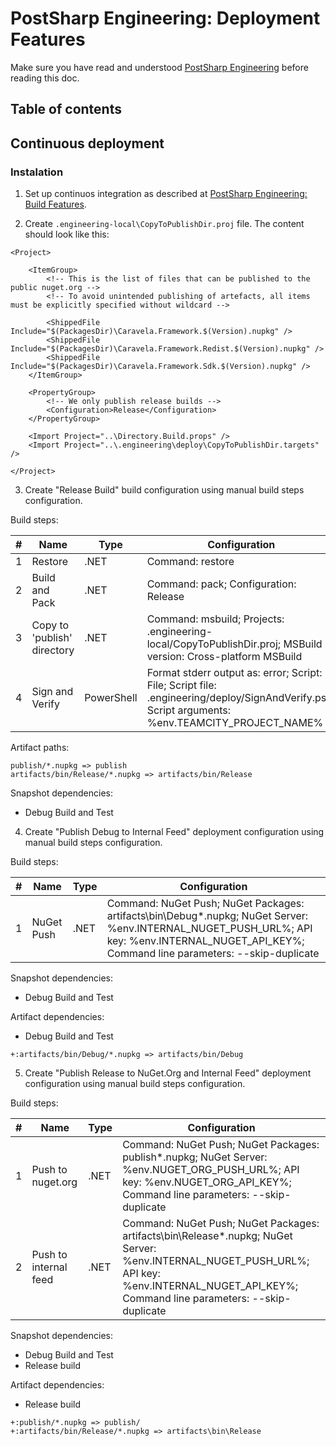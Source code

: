 # PostSharp Engineering: Deployment Features

Make sure you have read and understood [PostSharp Engineering](../README.md) before reading this doc.

## Table of contents

## Continuous deployment

### Instalation

1. Set up continuos integration as described at [PostSharp Engineering: Build Features](../build/README.md#continuous-integration).

2. Create `.engineering-local\CopyToPublishDir.proj` file. The content should look like this:

```
<Project>

    <ItemGroup>
        <!-- This is the list of files that can be published to the public nuget.org -->
        <!-- To avoid unintended publishing of artefacts, all items must be explicitly specified without wildcard -->

        <ShippedFile Include="$(PackagesDir)\Caravela.Framework.$(Version).nupkg" />
        <ShippedFile Include="$(PackagesDir)\Caravela.Framework.Redist.$(Version).nupkg" />
        <ShippedFile Include="$(PackagesDir)\Caravela.Framework.Sdk.$(Version).nupkg" />
    </ItemGroup>

    <PropertyGroup>
        <!-- We only publish release builds -->
        <Configuration>Release</Configuration>
    </PropertyGroup>

    <Import Project="..\Directory.Build.props" />
    <Import Project="..\.engineering\deploy\CopyToPublishDir.targets" />

</Project>
```

3. Create "Release Build" build configuration using manual build steps configuration.

Build steps:

| # | Name | Type | Configuration |
| - | ---- | ---- | ------------- |
| 1 | Restore | .NET | Command: restore |
| 2 | Build and Pack | .NET | Command: pack; Configuration: Release |
| 3 | Copy to 'publish' directory | .NET | Command: msbuild; Projects: .engineering-local/CopyToPublishDir.proj; MSBuild version: Cross-platform MSBuild |
| 4 | Sign and Verify | PowerShell | Format stderr output as: error; Script: File; Script file: .engineering/deploy/SignAndVerify.ps1; Script arguments: %env.TEAMCITY_PROJECT_NAME% |

Artifact paths:

```
publish/*.nupkg => publish
artifacts/bin/Release/*.nupkg => artifacts/bin/Release
```

Snapshot dependencies:

- Debug Build and Test

4. Create "Publish Debug to Internal Feed" deployment configuration using manual build steps configuration.

Build steps:

| # | Name | Type | Configuration |
| - | ---- | ---- | ------------- |
| 1 | NuGet Push | .NET | Command: NuGet Push; NuGet Packages: artifacts\bin\Debug\*.nupkg; NuGet Server: %env.INTERNAL_NUGET_PUSH_URL%; API key: %env.INTERNAL_NUGET_API_KEY%; Command line parameters: --skip-duplicate |

Snapshot dependencies:

- Debug Build and Test

Artifact dependencies:

- Debug Build and Test

```
+:artifacts/bin/Debug/*.nupkg => artifacts/bin/Debug
```

5. Create "Publish Release to NuGet.Org and Internal Feed" deployment configuration using manual build steps configuration.

Build steps:

| # | Name | Type | Configuration |
| - | ---- | ---- | ------------- |
| 1 | Push to nuget.org | .NET | Command: NuGet Push; NuGet Packages: publish\*.nupkg; NuGet Server: %env.NUGET_ORG_PUSH_URL%; API key: %env.NUGET_ORG_API_KEY%; Command line parameters: --skip-duplicate |
| 2 | Push to internal feed | .NET | Command: NuGet Push; NuGet Packages: artifacts\bin\Release\*.nupkg; NuGet Server: %env.INTERNAL_NUGET_PUSH_URL%; API key: %env.INTERNAL_NUGET_API_KEY%; Command line parameters: --skip-duplicate |

Snapshot dependencies:

- Debug Build and Test
- Release build

Artifact dependencies:

- Release build

```
+:publish/*.nupkg => publish/
+:artifacts/bin/Release/*.nupkg => artifacts\bin\Release
```